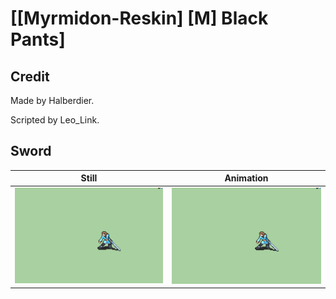 # [\[Myrmidon-Reskin\] \[M\] Black Pants]

## Credit

Made by Halberdier.

Scripted by Leo_Link.

## Sword

| Still | Animation |
| :---: | :-------: |
| ![Sword still](./Sword_000.png) | ![Sword animation](./Sword.gif) |

